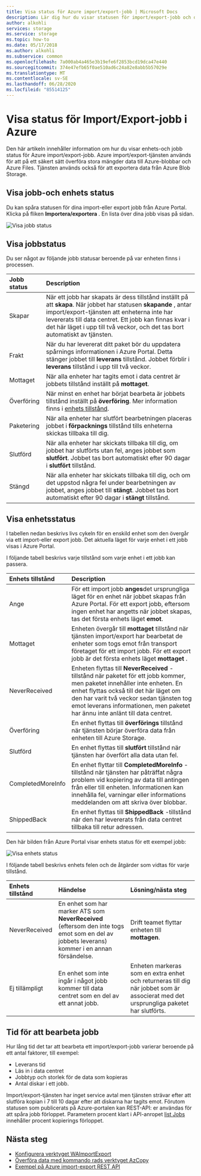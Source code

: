 ```yaml
---
title: Visa status för Azure import/export-jobb | Microsoft Docs
description: Lär dig hur du visar statusen för import/export-jobb och de enheter som används.
author: alkohli
services: storage
ms.service: storage
ms.topic: how-to
ms.date: 05/17/2018
ms.author: alkohli
ms.subservice: common
ms.openlocfilehash: 7a000ab4a465e3b19efe6f2853bcd19dca47e440
ms.sourcegitcommit: 374e47efb65f0ae510ad6c24a82e8abb5b57029e
ms.translationtype: MT
ms.contentlocale: sv-SE
ms.lasthandoff: 06/28/2020
ms.locfileid: "85514125"
---
```

# <a name="view-the-status-of-azure-importexport-jobs"></a>Visa status för Import/Export-jobb i Azure

Den här artikeln innehåller information om hur du visar enhets-och jobb status för Azure import/export-jobb. Azure import/export-tjänsten används för att på ett säkert sätt överföra stora mängder data till Azure-blobbar och Azure Files. Tjänsten används också för att exportera data från Azure Blob Storage.  

## <a name="view-job-and-drive-status"></a>Visa jobb-och enhets status
Du kan spåra statusen för dina import-eller export jobb från Azure Portal. Klicka på fliken **Importera/exportera** . En lista över dina jobb visas på sidan.

![Visa jobb status](./media/storage-import-export-service/jobstate.png)

## <a name="view-job-status"></a>Visa jobbstatus

Du ser något av följande jobb statusar beroende på var enheten finns i processen.

| Jobb status | Description |
|:--- |:--- |
| Skapar | När ett jobb har skapats är dess tillstånd inställt på att **skapa**. När jobbet har statusen **skapande** , antar import/export-tjänsten att enheterna inte har levererats till data centret. Ett jobb kan finnas kvar i det här läget i upp till två veckor, och det tas bort automatiskt av tjänsten. |
| Frakt | När du har levererat ditt paket bör du uppdatera spårnings informationen i Azure Portal.  Detta stänger jobbet till **leverans** tillstånd. Jobbet förblir i **leverans** tillstånd i upp till två veckor. 
| Mottaget | När alla enheter har tagits emot i data centret är jobbets tillstånd inställt på **mottaget**. |
| Överföring | När minst en enhet har börjat bearbeta är jobbets tillstånd inställt på **överföring**. Mer information finns i [enhets tillstånd](#view-drive-status). |
| Paketering | När alla enheter har slutfört bearbetningen placeras jobbet i **förpacknings** tillstånd tills enheterna skickas tillbaka till dig. |
| Slutförd | När alla enheter har skickats tillbaka till dig, om jobbet har slutförts utan fel, anges jobbet som **slutfört**. Jobbet tas bort automatiskt efter 90 dagar i **slutfört** tillstånd. |
| Stängd | När alla enheter har skickats tillbaka till dig, och om det uppstod några fel under bearbetningen av jobbet, anges jobbet till **stängt**. Jobbet tas bort automatiskt efter 90 dagar i **stängt** tillstånd. |

## <a name="view-drive-status"></a>Visa enhetsstatus

I tabellen nedan beskrivs livs cykeln för en enskild enhet som den övergår via ett import-eller export jobb. Det aktuella läget för varje enhet i ett jobb visas i Azure Portal.

I följande tabell beskrivs varje tillstånd som varje enhet i ett jobb kan passera.

| Enhets tillstånd | Description |
|:--- |:--- |
| Ange | För ett import jobb **anges**det ursprungliga läget för en enhet när jobbet skapas från Azure Portal. För ett export jobb, eftersom ingen enhet har angetts när jobbet skapas, tas det första enhets läget **emot**. |
| Mottaget | Enheten övergår till **mottaget** tillstånd när tjänsten import/export har bearbetat de enheter som togs emot från transport företaget för ett import jobb. För ett export jobb är det första enhets läget **mottaget** . |
| NeverReceived | Enheten flyttas till **NeverReceived** -tillstånd när paketet för ett jobb kommer, men paketet innehåller inte enheten. En enhet flyttas också till det här läget om den har varit två veckor sedan tjänsten tog emot leverans informationen, men paketet har ännu inte anlänt till data centret. |
| Överföring | En enhet flyttas till **överförings** tillstånd när tjänsten börjar överföra data från enheten till Azure Storage. |
| Slutförd | En enhet flyttas till **slutfört** tillstånd när tjänsten har överfört alla data utan fel.
| CompletedMoreInfo | En enhet flyttar till **CompletedMoreInfo** -tillstånd när tjänsten har påträffat några problem vid kopiering av data till antingen från eller till enheten. Informationen kan innehålla fel, varningar eller informations meddelanden om att skriva över blobbar.
| ShippedBack | En enhet flyttas till **ShippedBack** -tillstånd när den har levererats från data centret tillbaka till retur adressen. |

Den här bilden från Azure Portal visar enhets status för ett exempel jobb:

![Visa enhets status](./media/storage-import-export-service/drivestate.png)

I följande tabell beskrivs enhets felen och de åtgärder som vidtas för varje tillstånd.

| Enhets tillstånd | Händelse | Lösning/nästa steg |
|:--- |:--- |:--- |
| NeverReceived | En enhet som har marker ATS som **NeverReceived** (eftersom den inte togs emot som en del av jobbets leverans) kommer i en annan försändelse. | Drift teamet flyttar enheten till **mottagen**. |
| Ej tillämpligt | En enhet som inte ingår i något jobb kommer till data centret som en del av ett annat jobb. | Enheten markeras som en extra enhet och returneras till dig när jobbet som är associerat med det ursprungliga paketet har slutförts. |

## <a name="time-to-process-job"></a>Tid för att bearbeta jobb
Hur lång tid det tar att bearbeta ett import/export-jobb varierar beroende på ett antal faktorer, till exempel:

-  Leverans tid
-  Läs in i data centret
-  Jobbtyp och storlek för de data som kopieras
-  Antal diskar i ett jobb. 

Import/export-tjänsten har inget service avtal men tjänsten strävar efter att slutföra kopian i 7 till 10 dagar efter att diskarna har tagits emot. Förutom statusen som publicerats på Azure-portalen kan REST-API: er användas för att spåra jobb förloppet. Parametern procent klart i API-anropet [list Jobs](/previous-versions/azure/dn529083(v=azure.100)) innehåller procent kopierings förloppet.


## <a name="next-steps"></a>Nästa steg

* [Konfigurera verktyget WAImportExport](storage-import-export-tool-how-to.md)
* [Överföra data med kommando rads verktyget AzCopy](storage-use-azcopy.md)
* [Exempel på Azure import-export REST API](https://github.com/Azure-Samples/storage-dotnet-import-export-job-management/)
